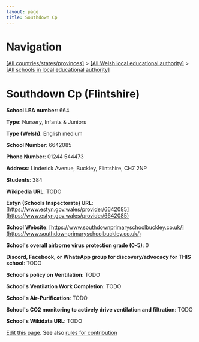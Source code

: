 ```yaml
---
layout: page
title: Southdown Cp
---
```

# Navigation

[[All countries/states/provinces]](../../..) > [[All Welsh local educational authority]](../..) > [[All schools in local educational authority]](..)

# Southdown Cp (Flintshire)

**School LEA number**: 664

**Type**: Nursery, Infants & Juniors

**Type (Welsh)**: English medium

**School Number**: 6642085

**Phone Number**: 01244 544473

**Address**: Linderick Avenue, Buckley, Flintshire, CH7 2NP

**Students**: 384

**Wikipedia URL**: TODO

**Estyn (Schools Inspectorate) URL**: [https://www.estyn.gov.wales/provider/6642085](https://www.estyn.gov.wales/provider/6642085)

**School Website**: [https://www.southdownprimaryschoolbuckley.co.uk/](https://www.southdownprimaryschoolbuckley.co.uk/)

**School's overall airborne virus protection grade (0-5)**: 0

**Discord, Facebook, or WhatsApp group for discovery/advocacy for THIS school**: TODO

**School's policy on Ventilation**: TODO

**School's Ventilation Work Completion**: TODO

**School's Air-Purification**: TODO

**School's CO2 monitoring to actively drive ventilation and filtration**: TODO

**School's Wikidata URL**: TODO




[Edit this page](https://github.com/VentilationProject/Wales/edit/prif/./Flintshire/Southdown_Cp.md). See also [rules for contribution](../../../contribution-rules/)